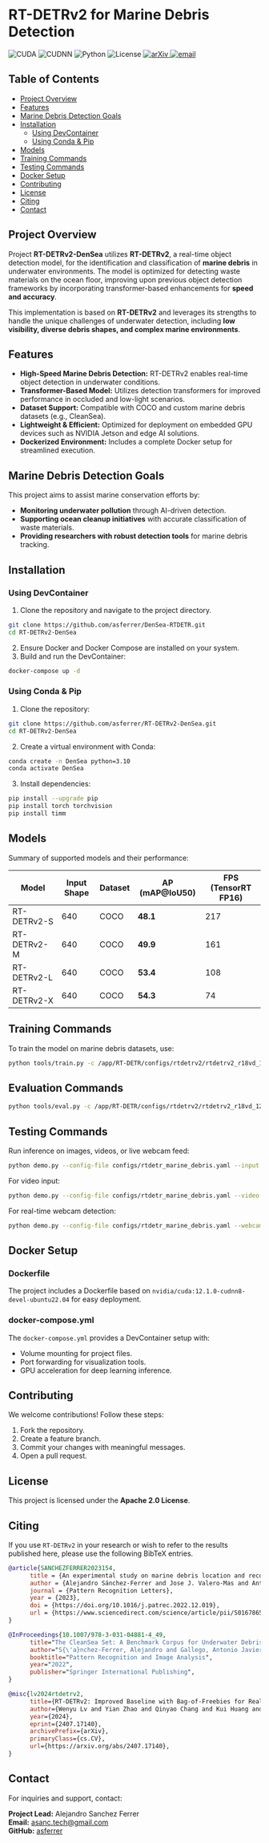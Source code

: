 # RT-DETRv2 for Marine Debris Detection

![CUDA](https://img.shields.io/badge/CUDA-12.1.0-orange)
![CUDNN](https://img.shields.io/badge/CUDNN-8.7.0-orange)
![Python](https://img.shields.io/badge/Python-3.10-blue)
![License](https://img.shields.io/badge/License-Apache%202.0-green)
<a href="https://arxiv.org/abs/2407.17140">
    <img alt="arXiv" src="https://img.shields.io/badge/arXiv-2407.17140-red">
</a>
<a href="mailto:asanc.tech@gmail.com">
    <img alt="email" src="https://img.shields.io/badge/contact_me-email-yellow">
</a>

## Table of Contents

- [Project Overview](#project-overview)
- [Features](#features)
- [Marine Debris Detection Goals](#marine-debris-detection-goals)
- [Installation](#installation)
  - [Using DevContainer](#using-devcontainer)
  - [Using Conda & Pip](#using-conda--pip)
- [Models](#models)
- [Training Commands](#training-commands)
- [Testing Commands](#testing-commands)
- [Docker Setup](#docker-setup)
- [Contributing](#contributing)
- [License](#license)
- [Citing](#citing)
- [Contact](#contact)

## Project Overview

Project **RT-DETRv2-DenSea** utilizes **RT-DETRv2**, a real-time object detection model, for the identification and classification of **marine debris** in underwater environments. The model is optimized for detecting waste materials on the ocean floor, improving upon previous object detection frameworks by incorporating transformer-based enhancements for **speed and accuracy**.

This implementation is based on **RT-DETRv2** and leverages its strengths to handle the unique challenges of underwater detection, including **low visibility, diverse debris shapes, and complex marine environments**.

## Features

- **High-Speed Marine Debris Detection:** RT-DETRv2 enables real-time object detection in underwater conditions.
- **Transformer-Based Model:** Utilizes detection transformers for improved performance in occluded and low-light scenarios.
- **Dataset Support:** Compatible with COCO and custom marine debris datasets (e.g., CleanSea).
- **Lightweight & Efficient:** Optimized for deployment on embedded GPU devices such as NVIDIA Jetson and edge AI solutions.
- **Dockerized Environment:** Includes a complete Docker setup for streamlined execution.

## Marine Debris Detection Goals

This project aims to assist marine conservation efforts by:

- **Monitoring underwater pollution** through AI-driven detection.
- **Supporting ocean cleanup initiatives** with accurate classification of waste materials.
- **Providing researchers with robust detection tools** for marine debris tracking.

## Installation

### Using DevContainer

1. Clone the repository and navigate to the project directory.
  ```bash
  git clone https://github.com/asferrer/DenSea-RTDETR.git
  cd RT-DETRv2-DenSea
  ```
2. Ensure Docker and Docker Compose are installed on your system.
3. Build and run the DevContainer:
  ```bash
  docker-compose up -d
  ```

### Using Conda & Pip

1. Clone the repository:
  ```bash
  git clone https://github.com/asferrer/RT-DETRv2-DenSea.git
  cd RT-DETRv2-DenSea
  ```
2. Create a virtual environment with Conda:
  ```bash
  conda create -n DenSea python=3.10
  conda activate DenSea
  ```
3. Install dependencies:
  ```bash
  pip install --upgrade pip
  pip install torch torchvision
  pip install timm
  ```

## Models

Summary of supported models and their performance:

| Model | Input Shape | Dataset | AP (mAP@IoU50) | FPS (TensorRT FP16) |
|---|---|---|---|---|
| RT-DETRv2-S | 640 | COCO | **48.1** | 217 |
| RT-DETRv2-M | 640 | COCO | **49.9** | 161 |
| RT-DETRv2-L | 640 | COCO | **53.4** | 108 |
| RT-DETRv2-X | 640 | COCO | **54.3** | 74 |

## Training Commands

To train the model on marine debris datasets, use:
```bash
python tools/train.py -c /app/RT-DETR/configs/rtdetrv2/rtdetrv2_r18vd_120e_densea_v4.yml -d cuda --seed 21 | tee train_rtdetrv2_r50vd_densea_v8.log
```

## Evaluation Commands

```bash
python tools/eval.py -c /app/RT-DETR/configs/rtdetrv2/rtdetrv2_r18vd_120e_densea_v4.yml -m /app/RT-DETR/output/rtdetrv2_r50vd_densea_v4/best.pth -o evaluation/rtdetrv2_r50vd_densea_v4 -d cuda
```
## Testing Commands

Run inference on images, videos, or live webcam feed:
```bash
python demo.py --config-file configs/rtdetr_marine_debris.yaml --input test.jpg --opts MODEL.WEIGHTS models/rtdetrv2_marine_debris.pth
```

For video input:
```bash
python demo.py --config-file configs/rtdetr_marine_debris.yaml --video-input sample_video.mp4 --opts MODEL.WEIGHTS models/rtdetrv2_marine_debris.pth
```

For real-time webcam detection:
```bash
python demo.py --config-file configs/rtdetr_marine_debris.yaml --webcam --opts MODEL.WEIGHTS models/rtdetrv2_marine_debris.pth
```

## Docker Setup

### Dockerfile
The project includes a Dockerfile based on `nvidia/cuda:12.1.0-cudnn8-devel-ubuntu22.04` for easy deployment.

### docker-compose.yml
The `docker-compose.yml` provides a DevContainer setup with:
- Volume mounting for project files.
- Port forwarding for visualization tools.
- GPU acceleration for deep learning inference.

## Contributing

We welcome contributions! Follow these steps:
1. Fork the repository.
2. Create a feature branch.
3. Commit your changes with meaningful messages.
4. Open a pull request.

## License

This project is licensed under the **Apache 2.0 License**.

## Citing

If you use `RT-DETRv2` in your research or wish to refer to the results published here, please use the following BibTeX entries.

```BibTeX
@article{SANCHEZFERRER2023154,
      title = {An experimental study on marine debris location and recognition using object detection},
      author = {Alejandro Sánchez-Ferrer and Jose J. Valero-Mas and Antonio Javier Gallego and Jorge Calvo-Zaragoza},
      journal = {Pattern Recognition Letters},
      year = {2023},
      doi = {https://doi.org/10.1016/j.patrec.2022.12.019},
      url = {https://www.sciencedirect.com/science/article/pii/S0167865522003889},
}
```
```BibTeX
@InProceedings{10.1007/978-3-031-04881-4_49,
      title="The CleanSea Set: A Benchmark Corpus for Underwater Debris Detection and Recognition",
      author="S{\'a}nchez-Ferrer, Alejandro and Gallego, Antonio Javier and Valero-Mas, Jose J. and Calvo-Zaragoza, Jorge",
      booktitle="Pattern Recognition and Image Analysis",
      year="2022",
      publisher="Springer International Publishing",
}
```
```BibTeX
@misc{lv2024rtdetrv2,
      title={RT-DETRv2: Improved Baseline with Bag-of-Freebies for Real-Time Detection Transformer},
      author={Wenyu Lv and Yian Zhao and Qinyao Chang and Kui Huang and Guanzhong Wang and Yi Liu},
      year={2024},
      eprint={2407.17140},
      archivePrefix={arXiv},
      primaryClass={cs.CV},
      url={https://arxiv.org/abs/2407.17140},
}
```

## Contact

For inquiries and support, contact:

**Project Lead:** Alejandro Sanchez Ferrer  
**Email:** asanc.tech@gmail.com  
**GitHub:** [asferrer](https://github.com/asferrer)
